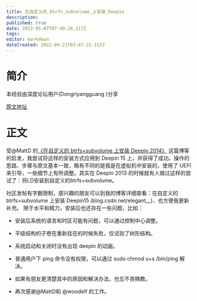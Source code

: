 ```yaml
---
title: 在自定义的_btrfs_subvolume_上安装_Deepin
description: 
published: true
date: 2022-05-07T07:49:28.217Z
tags: 
editor: markdown
dateCreated: 2022-04-21T03:47:22.157Z
---
```


# 简介
本经验由深度论坛用户(Dongriyangguang )分享

[原文地址](https://bbs.deepin.org/forum.php?mod=viewthread&tid=135172)

# 正文

受@MattD 的[《在自定义的 btrfs+subvolume 上安装 Deepin 2014》](https://iammattd.github.io/2015/05/07/install-deepin-2014-onto-customized-btrfs-with-subvolume.html) 这篇博客的启发，我尝试将这样的安装方式应用到 Deepin 15 上，并获得了成功。操作的思路、步骤与原文基本一致，略有不同的是我是在虚拟机中安装的，使用了 UEFI 来引导，一些细节上有所调整。其实在 Deepin 2013 的时候就有人做过这样的尝试了：将LD安装到自定义的btrfs+subvolume。

社区发帖有字数限制，感兴趣的朋友可以到我的博客详细查看：在自定义的 btrfs+subvolume 上安装 Deepin15 (blog.csdn.net/elegant__)，也方便我更新补充。
限于水平和精力，安装后也还存在一些问题，比如：

- 安装后系统的语言和时区可能有问题，可以通过控制中心调整。

- 平级结构的子卷在重新挂在的时候失败，仅试验了树形结构。

- 系统启动和关闭时没有出现 deepin 的动画。

- 普通用户下 ping 命令没有权限，可以通过 sudo chmod u+s /bin/ping 解决。

- 如果有朋友更清楚其中的原因和解决办法，也忘不吝赐教。

- 再次感谢@MattD和 @woodelf 的工作。
